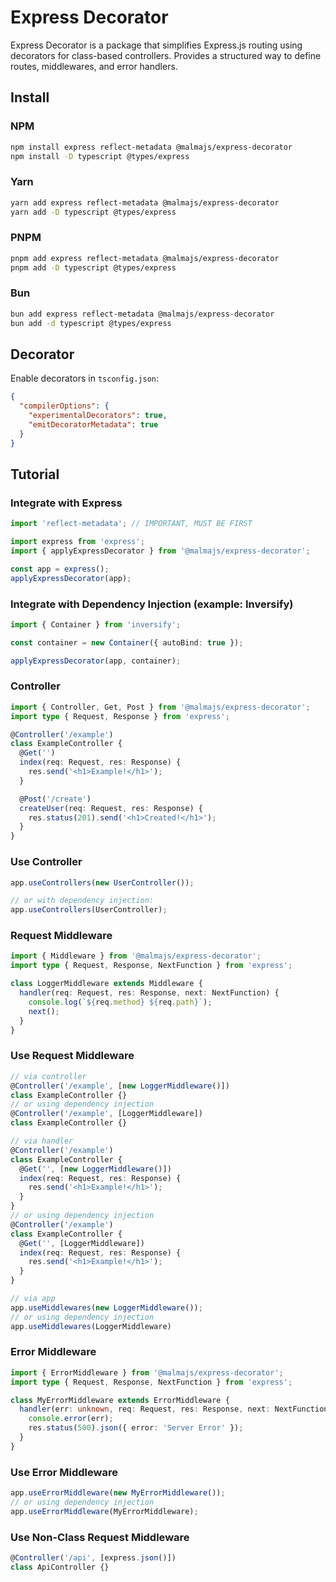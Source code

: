 # Express Decorator

Express Decorator is a package that simplifies Express.js routing using decorators for class-based controllers. Provides a structured way to define routes, middlewares, and error handlers.

## Install

### NPM
```bash
npm install express reflect-metadata @malmajs/express-decorator
npm install -D typescript @types/express
```
### Yarn
```bash
yarn add express reflect-metadata @malmajs/express-decorator
yarn add -D typescript @types/express
```
### PNPM
```bash
pnpm add express reflect-metadata @malmajs/express-decorator
pnpm add -D typescript @types/express
```
### Bun
```bash
bun add express reflect-metadata @malmajs/express-decorator
bun add -d typescript @types/express
```

## Decorator

Enable decorators in `tsconfig.json`:

```json
{
  "compilerOptions": {
    "experimentalDecorators": true,
    "emitDecoratorMetadata": true
  }
}
```

## Tutorial

### Integrate with Express

```ts
import 'reflect-metadata'; // IMPORTANT, MUST BE FIRST

import express from 'express';
import { applyExpressDecorator } from '@malmajs/express-decorator';

const app = express();
applyExpressDecorator(app);
```

### Integrate with Dependency Injection (example: Inversify)

```ts
import { Container } from 'inversify';

const container = new Container({ autoBind: true });

applyExpressDecorator(app, container);
```

### Controller

```ts
import { Controller, Get, Post } from '@malmajs/express-decorator';
import type { Request, Response } from 'express';

@Controller('/example')
class ExampleController {
  @Get('')
  index(req: Request, res: Response) {
    res.send('<h1>Example!</h1>');
  }

  @Post('/create')
  createUser(req: Request, res: Response) {
    res.status(201).send('<h1>Created!</h1>');
  }
}
```

### Use Controller

```ts
app.useControllers(new UserController());

// or with dependency injection:
app.useControllers(UserController);
```

### Request Middleware

```ts
import { Middleware } from '@malmajs/express-decorator';
import type { Request, Response, NextFunction } from 'express';

class LoggerMiddleware extends Middleware {
  handler(req: Request, res: Response, next: NextFunction) {
    console.log(`${req.method} ${req.path}`);
    next();
  }
}
```

### Use Request Middleware

```ts
// via controller
@Controller('/example', [new LoggerMiddleware()])
class ExampleController {}
// or using dependency injection
@Controller('/example', [LoggerMiddleware])
class ExampleController {}

// via handler
@Controller('/example')
class ExampleController {
  @Get('', [new LoggerMiddleware()])
  index(req: Request, res: Response) {
    res.send('<h1>Example!</h1>');
  }
}
// or using dependency injection
@Controller('/example')
class ExampleController {
  @Get('', [LoggerMiddleware])
  index(req: Request, res: Response) {
    res.send('<h1>Example!</h1>');
  }
}

// via app
app.useMiddlewares(new LoggerMiddleware());
// or using dependency injection
app.useMiddlewares(LoggerMiddleware)
```

### Error Middleware

```ts
import { ErrorMiddleware } from '@malmajs/express-decorator';
import type { Request, Response, NextFunction } from 'express';

class MyErrorMiddleware extends ErrorMiddleware {
  handler(err: unknown, req: Request, res: Response, next: NextFunction) {
    console.error(err);
    res.status(500).json({ error: 'Server Error' });
  }
}
```

### Use Error Middleware

```ts
app.useErrorMiddleware(new MyErrorMiddleware());
// or using dependency injection
app.useErrorMiddleware(MyErrorMiddleware);
```

### Use Non-Class Request Middleware

```ts
@Controller('/api', [express.json()])
class ApiController {}
```
